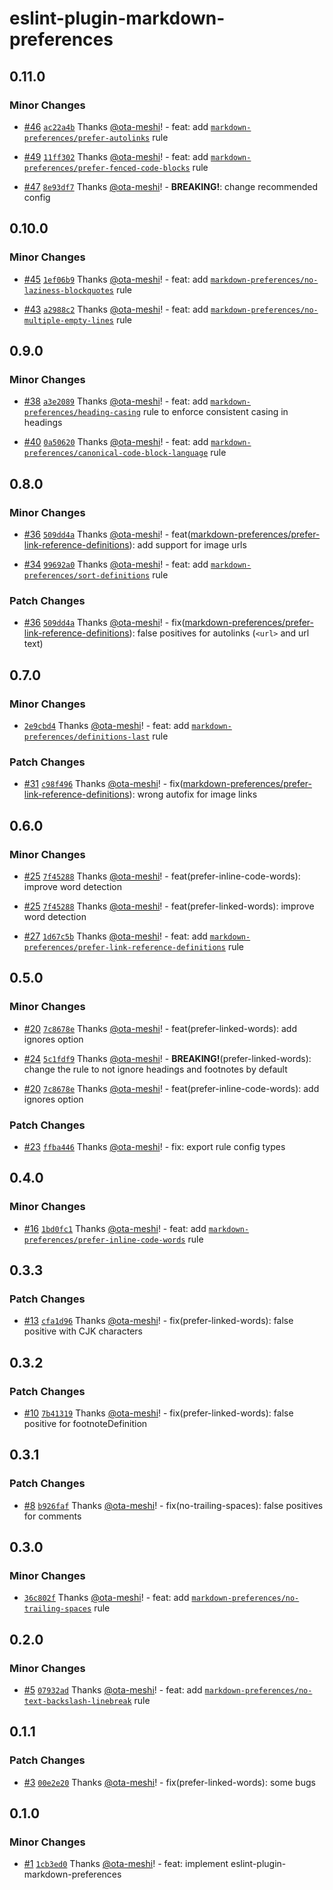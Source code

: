 # eslint-plugin-markdown-preferences

## 0.11.0

### Minor Changes

- [#46](https://github.com/ota-meshi/eslint-plugin-markdown-preferences/pull/46) [`ac22a4b`](https://github.com/ota-meshi/eslint-plugin-markdown-preferences/commit/ac22a4b79a9895660aaffa6e7c2d54132c1792a1) Thanks [@ota-meshi](https://github.com/ota-meshi)! - feat: add [`markdown-preferences/prefer-autolinks`](https://ota-meshi.github.io/eslint-plugin-markdown-preferences/rules/prefer-autolinks.html) rule

- [#49](https://github.com/ota-meshi/eslint-plugin-markdown-preferences/pull/49) [`11ff302`](https://github.com/ota-meshi/eslint-plugin-markdown-preferences/commit/11ff3028e5b6d6afea2d9d32cdad43c64155d0ff) Thanks [@ota-meshi](https://github.com/ota-meshi)! - feat: add [`markdown-preferences/prefer-fenced-code-blocks`](https://ota-meshi.github.io/eslint-plugin-markdown-preferences/rules/prefer-fenced-code-blocks.html) rule

- [#47](https://github.com/ota-meshi/eslint-plugin-markdown-preferences/pull/47) [`8e93df7`](https://github.com/ota-meshi/eslint-plugin-markdown-preferences/commit/8e93df7bf3722a3535619ed54a90eaa50d23150d) Thanks [@ota-meshi](https://github.com/ota-meshi)! - **BREAKING!**: change recommended config

## 0.10.0

### Minor Changes

- [#45](https://github.com/ota-meshi/eslint-plugin-markdown-preferences/pull/45) [`1ef06b9`](https://github.com/ota-meshi/eslint-plugin-markdown-preferences/commit/1ef06b9bf91e1e7ff5907e36fc05d9b9f8cef5ae) Thanks [@ota-meshi](https://github.com/ota-meshi)! - feat: add [`markdown-preferences/no-laziness-blockquotes`](https://ota-meshi.github.io/eslint-plugin-markdown-preferences/rules/no-laziness-blockquotes.html) rule

- [#43](https://github.com/ota-meshi/eslint-plugin-markdown-preferences/pull/43) [`a2988c2`](https://github.com/ota-meshi/eslint-plugin-markdown-preferences/commit/a2988c2a8a320dc4d43fada6001e1c1d607c881e) Thanks [@ota-meshi](https://github.com/ota-meshi)! - feat: add [`markdown-preferences/no-multiple-empty-lines`](https://ota-meshi.github.io/eslint-plugin-markdown-preferences/rules/no-multiple-empty-lines.html) rule

## 0.9.0

### Minor Changes

- [#38](https://github.com/ota-meshi/eslint-plugin-markdown-preferences/pull/38) [`a3e2089`](https://github.com/ota-meshi/eslint-plugin-markdown-preferences/commit/a3e20897258886ecb93d9833e7160d4126b055a2) Thanks [@ota-meshi](https://github.com/ota-meshi)! - feat: add [`markdown-preferences/heading-casing`](https://ota-meshi.github.io/eslint-plugin-markdown-preferences/rules/heading-casing.html) rule to enforce consistent casing in headings

- [#40](https://github.com/ota-meshi/eslint-plugin-markdown-preferences/pull/40) [`0a50620`](https://github.com/ota-meshi/eslint-plugin-markdown-preferences/commit/0a50620959563001ba38d5e2bf5a0e3fd064ada2) Thanks [@ota-meshi](https://github.com/ota-meshi)! - feat: add [`markdown-preferences/canonical-code-block-language`](https://ota-meshi.github.io/eslint-plugin-markdown-preferences/rules/canonical-code-block-language.html) rule

## 0.8.0

### Minor Changes

- [#36](https://github.com/ota-meshi/eslint-plugin-markdown-preferences/pull/36) [`509dd4a`](https://github.com/ota-meshi/eslint-plugin-markdown-preferences/commit/509dd4afc42c94e4c666cdb772323723c878b5ca) Thanks [@ota-meshi](https://github.com/ota-meshi)! - feat([markdown-preferences/prefer-link-reference-definitions](https://ota-meshi.github.io/eslint-plugin-markdown-preferences/rules/prefer-link-reference-definitions.html)): add support for image urls

- [#34](https://github.com/ota-meshi/eslint-plugin-markdown-preferences/pull/34) [`99692a0`](https://github.com/ota-meshi/eslint-plugin-markdown-preferences/commit/99692a0d16d7c9595f1547b2986636e8e9230ac8) Thanks [@ota-meshi](https://github.com/ota-meshi)! - feat: add [`markdown-preferences/sort-definitions`](https://ota-meshi.github.io/eslint-plugin-markdown-preferences/rules/sort-definitions.html) rule

### Patch Changes

- [#36](https://github.com/ota-meshi/eslint-plugin-markdown-preferences/pull/36) [`509dd4a`](https://github.com/ota-meshi/eslint-plugin-markdown-preferences/commit/509dd4afc42c94e4c666cdb772323723c878b5ca) Thanks [@ota-meshi](https://github.com/ota-meshi)! - fix([markdown-preferences/prefer-link-reference-definitions](https://ota-meshi.github.io/eslint-plugin-markdown-preferences/rules/prefer-link-reference-definitions.html)): false positives for autolinks (`<url>` and url text)

## 0.7.0

### Minor Changes

- [`2e9cbd4`](https://github.com/ota-meshi/eslint-plugin-markdown-preferences/commit/2e9cbd401c4d805b917d64d933ee15c0ee452afc) Thanks [@ota-meshi](https://github.com/ota-meshi)! - feat: add [`markdown-preferences/definitions-last`](https://ota-meshi.github.io/eslint-plugin-markdown-preferences/rules/definitions-last.html) rule

### Patch Changes

- [#31](https://github.com/ota-meshi/eslint-plugin-markdown-preferences/pull/31) [`c98f496`](https://github.com/ota-meshi/eslint-plugin-markdown-preferences/commit/c98f496f91d92c437b71d36077cee263a89e2684) Thanks [@ota-meshi](https://github.com/ota-meshi)! - fix([markdown-preferences/prefer-link-reference-definitions](https://ota-meshi.github.io/eslint-plugin-markdown-preferences/rules/prefer-link-reference-definitions.html)): wrong autofix for image links

## 0.6.0

### Minor Changes

- [#25](https://github.com/ota-meshi/eslint-plugin-markdown-preferences/pull/25) [`7f45288`](https://github.com/ota-meshi/eslint-plugin-markdown-preferences/commit/7f4528823517f8282bb4218f49b28c2bec4467d9) Thanks [@ota-meshi](https://github.com/ota-meshi)! - feat(prefer-inline-code-words): improve word detection

- [#25](https://github.com/ota-meshi/eslint-plugin-markdown-preferences/pull/25) [`7f45288`](https://github.com/ota-meshi/eslint-plugin-markdown-preferences/commit/7f4528823517f8282bb4218f49b28c2bec4467d9) Thanks [@ota-meshi](https://github.com/ota-meshi)! - feat(prefer-linked-words): improve word detection

- [#27](https://github.com/ota-meshi/eslint-plugin-markdown-preferences/pull/27) [`1d67c5b`](https://github.com/ota-meshi/eslint-plugin-markdown-preferences/commit/1d67c5b4501b630ab1293f018dd8db2ef979e93c) Thanks [@ota-meshi](https://github.com/ota-meshi)! - feat: add [`markdown-preferences/prefer-link-reference-definitions`](https://ota-meshi.github.io/eslint-plugin-markdown-preferences/rules/prefer-link-reference-definitions.html) rule

## 0.5.0

### Minor Changes

- [#20](https://github.com/ota-meshi/eslint-plugin-markdown-preferences/pull/20) [`7c8678e`](https://github.com/ota-meshi/eslint-plugin-markdown-preferences/commit/7c8678e3d01adf31554ed87ac23ad2508c378600) Thanks [@ota-meshi](https://github.com/ota-meshi)! - feat(prefer-linked-words): add ignores option

- [#24](https://github.com/ota-meshi/eslint-plugin-markdown-preferences/pull/24) [`5c1fdf9`](https://github.com/ota-meshi/eslint-plugin-markdown-preferences/commit/5c1fdf9b24082c62a8dac921222081ea3cd2efc1) Thanks [@ota-meshi](https://github.com/ota-meshi)! - **BREAKING!**(prefer-linked-words): change the rule to not ignore headings and footnotes by default

- [#20](https://github.com/ota-meshi/eslint-plugin-markdown-preferences/pull/20) [`7c8678e`](https://github.com/ota-meshi/eslint-plugin-markdown-preferences/commit/7c8678e3d01adf31554ed87ac23ad2508c378600) Thanks [@ota-meshi](https://github.com/ota-meshi)! - feat(prefer-inline-code-words): add ignores option

### Patch Changes

- [#23](https://github.com/ota-meshi/eslint-plugin-markdown-preferences/pull/23) [`ffba446`](https://github.com/ota-meshi/eslint-plugin-markdown-preferences/commit/ffba44605fae9c91ac86138d7d992465f69ef543) Thanks [@ota-meshi](https://github.com/ota-meshi)! - fix: export rule config types

## 0.4.0

### Minor Changes

- [#16](https://github.com/ota-meshi/eslint-plugin-markdown-preferences/pull/16) [`1bd0fc1`](https://github.com/ota-meshi/eslint-plugin-markdown-preferences/commit/1bd0fc111b21442ec9f974fa6f935e9616331647) Thanks [@ota-meshi](https://github.com/ota-meshi)! - feat: add [`markdown-preferences/prefer-inline-code-words`](https://ota-meshi.github.io/eslint-plugin-markdown-preferences/rules/prefer-inline-code-words.html) rule

## 0.3.3

### Patch Changes

- [#13](https://github.com/ota-meshi/eslint-plugin-markdown-preferences/pull/13) [`cfa1d96`](https://github.com/ota-meshi/eslint-plugin-markdown-preferences/commit/cfa1d968cd04632028ba51af66edafe5205504b9) Thanks [@ota-meshi](https://github.com/ota-meshi)! - fix(prefer-linked-words): false positive with CJK characters

## 0.3.2

### Patch Changes

- [#10](https://github.com/ota-meshi/eslint-plugin-markdown-preferences/pull/10) [`7b41319`](https://github.com/ota-meshi/eslint-plugin-markdown-preferences/commit/7b41319ae75013e6c413f99a2ca4764c090cc25a) Thanks [@ota-meshi](https://github.com/ota-meshi)! - fix(prefer-linked-words): false positive for footnoteDefinition

## 0.3.1

### Patch Changes

- [#8](https://github.com/ota-meshi/eslint-plugin-markdown-preferences/pull/8) [`b926faf`](https://github.com/ota-meshi/eslint-plugin-markdown-preferences/commit/b926faf6ff2fe6f6faab87f34eed40011e2ee955) Thanks [@ota-meshi](https://github.com/ota-meshi)! - fix(no-trailing-spaces): false positives for comments

## 0.3.0

### Minor Changes

- [`36c802f`](https://github.com/ota-meshi/eslint-plugin-markdown-preferences/commit/36c802f7831b592972f9af2d9fddc69fdff0aa8b) Thanks [@ota-meshi](https://github.com/ota-meshi)! - feat: add [`markdown-preferences/no-trailing-spaces`](https://ota-meshi.github.io/eslint-plugin-markdown-preferences/rules/no-trailing-spaces.html) rule

## 0.2.0

### Minor Changes

- [#5](https://github.com/ota-meshi/eslint-plugin-markdown-preferences/pull/5) [`07932ad`](https://github.com/ota-meshi/eslint-plugin-markdown-preferences/commit/07932adf0f50199017cc16078c5e4b27db53a597) Thanks [@ota-meshi](https://github.com/ota-meshi)! - feat: add [`markdown-preferences/no-text-backslash-linebreak`](https://ota-meshi.github.io/eslint-plugin-markdown-preferences/rules/no-text-backslash-linebreak.html) rule

## 0.1.1

### Patch Changes

- [#3](https://github.com/ota-meshi/eslint-plugin-markdown-preferences/pull/3) [`00e2e20`](https://github.com/ota-meshi/eslint-plugin-markdown-preferences/commit/00e2e20906e805e96bb1e07a9c2a00d5bdf4abc2) Thanks [@ota-meshi](https://github.com/ota-meshi)! - fix(prefer-linked-words): some bugs

## 0.1.0

### Minor Changes

- [#1](https://github.com/ota-meshi/eslint-plugin-markdown-preferences/pull/1) [`1cb3ed0`](https://github.com/ota-meshi/eslint-plugin-markdown-preferences/commit/1cb3ed0bce99028c8313b9b5600d83e2d19b8f54) Thanks [@ota-meshi](https://github.com/ota-meshi)! - feat: implement eslint-plugin-markdown-preferences
